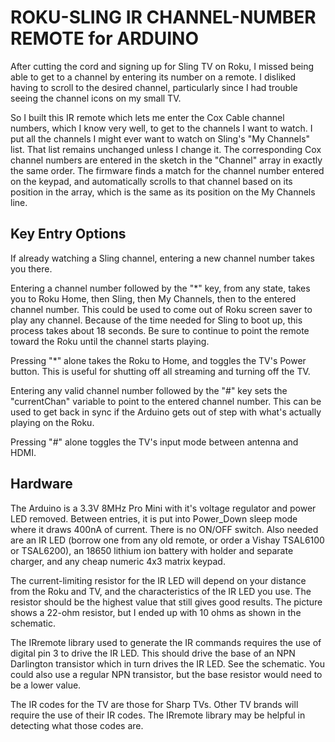 # ROKU-SLING IR CHANNEL-NUMBER REMOTE for ARDUINO


After cutting the cord and signing up for Sling TV on Roku, I missed being able to get to a channel by entering its number on a remote. I disliked having to scroll to the desired channel, particularly since I had trouble seeing the channel icons on my small TV.

So I built this IR remote which lets me enter the Cox Cable channel numbers, which I know very well, to get to the channels I want to watch.  I put all the channels I might ever want to watch on Sling's "My Channels" list. That list remains unchanged unless I change it. The corresponding Cox channel numbers are entered in the sketch in the "Channel" array in exactly the same order. The firmware finds a match for the channel number entered on the keypad, and automatically scrolls to that channel based on its position in the array, which is the same as its position on the My Channels line.

## Key Entry Options

If already watching a Sling channel, entering a new channel number takes you there.

Entering a channel number followed by the "*" key, from any state, takes you to Roku Home, then Sling, then My Channels, then to the entered channel number. This could be used to come out of Roku screen saver to play any channel.  Because of the time needed for Sling to boot up, this process takes about 18 seconds. Be sure to continue to point the remote toward the Roku until the channel starts playing.

Pressing "*" alone takes the Roku to Home, and toggles the TV's Power button.  This is useful for shutting off all streaming and turning off the TV.

Entering any valid channel number followed by the "#" key sets the "currentChan" variable to point to the entered channel number.  This can be used to get back in sync if the Arduino gets out of step with what's actually playing on the Roku.

Pressing "#" alone toggles the TV's input mode between antenna and HDMI.

## Hardware

The Arduino is a 3.3V 8MHz Pro Mini with it's voltage regulator and power LED removed. Between entries, it is put into Power_Down sleep mode where it draws 400nA of current. There is no ON/OFF switch.  Also needed are an IR LED (borrow one from any old remote, or order a Vishay TSAL6100 or TSAL6200), an 18650 lithium ion battery with holder and separate charger, and any cheap numeric 4x3 matrix keypad.

The current-limiting resistor for the IR LED will depend on your distance from the Roku and TV, and the characteristics of the IR LED you use.  The resistor should be the highest value that still gives good results.  The picture shows a 22-ohm resistor, but I ended up with 10 ohms as shown in the schematic.

The IRremote library used to generate the IR commands requires the use of digital pin 3 to drive the IR LED. This should drive the base of an NPN Darlington transistor which in turn drives the IR LED.  See the schematic.  You could also use a regular NPN transistor, but the base resistor would need to be a lower value.

The IR codes for the TV are those for Sharp TVs.  Other TV brands will require the use of their IR codes.  The IRremote library may be helpful in detecting what those codes are.
